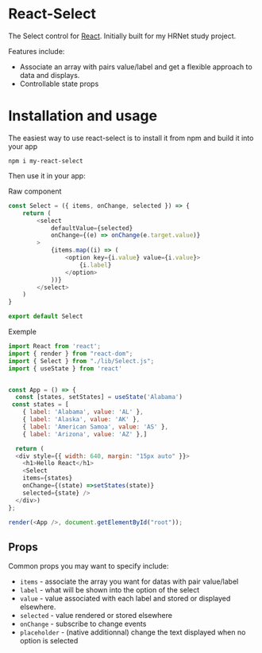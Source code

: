 # React-Select

The Select control for [React](https://reactjs.org). Initially built for my HRNet study project.

Features include:

- Associate an array with pairs value/label and get a flexible approach to data and displays.
- Controllable state props



# Installation and usage

The easiest way to use react-select is to install it from npm and build it into your app

```
npm i my-react-select
```

Then use it in your app:

Raw component
```js
const Select = ({ items, onChange, selected }) => {
    return (
        <select
            defaultValue={selected}
            onChange={(e) => onChange(e.target.value)}
        >
            {items.map((i) => (
                <option key={i.value} value={i.value}>
                    {i.label}
                </option>
            ))}
        </select>
    )
}

export default Select

```

Exemple
```js
import React from 'react';
import { render } from "react-dom";
import { Select } from "./lib/Select.js";
import { useState } from 'react'


const App = () => {
  const [states, setStates] = useState('Alabama')
 const states = [
    { label: 'Alabama', value: 'AL' },
    { label: 'Alaska', value: 'AK' },
    { label: 'American Samoa', value: 'AS' },
    { label: 'Arizona', value: 'AZ' },]

  return (
  <div style={{ width: 640, margin: "15px auto" }}>
    <h1>Hello React</h1>
    <Select   
    items={states}
    onChange={(state) =>setStates(state)}
    selected={state} />
  </div>)
};

render(<App />, document.getElementById("root"));

```

## Props

Common props you may want to specify include:

- `items` - associate the array you want for datas with pair value/label
- `label` - what will be shown into the option of the select
- `value` - value associated with each label and stored or displayed elsewhere.
- `selected` - value rendered or stored elsewhere
- `onChange` - subscribe to change events
- `placeholder` - (native additionnal) change the text displayed when no option is selected




